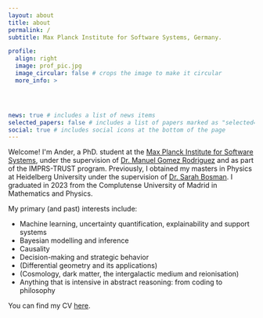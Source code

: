 ```yaml
---
layout: about
title: about
permalink: /
subtitle: Max Planck Institute for Software Systems, Germany.

profile:
  align: right
  image: prof_pic.jpg
  image_circular: false # crops the image to make it circular
  more_info: >




news: true # includes a list of news items
selected_papers: false # includes a list of papers marked as "selected={true}"
social: true # includes social icons at the bottom of the page
---
```


Welcome! I'm Ander, a PhD. student at the [Max Planck Institute for Software Systems](https://www.mpi-sws.org), under the supervision of [Dr. Manuel Gomez Rodriguez](https://people.mpi-sws.org/~manuelgr/) and as part of the IMPRS-TRUST program. Previously, I obtained my masters in Physics at Heidelberg University under the supervision of [Dr. Sarah Bosman](https://sites.google.com/view/sarahbosman). I graduated in 2023 from the Complutense University of Madrid in Mathematics and Physics.

My primary (and past) interests include:
* Machine learning, uncertainty quantification, explainability and support systems
* Bayesian modelling and inference
* Causality
* Decision-making and strategic behavior
* (Differential geometry and its applications)
* (Cosmology, dark matter, the intergalactic medium and reionisation)
* Anything that is intensive in abstract reasoning: from coding to philosophy

You can find my CV [here](/assets/pdf/CV.pdf).